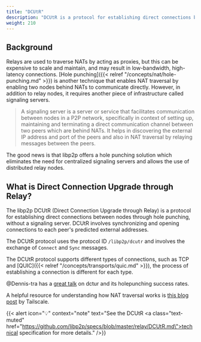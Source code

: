 ```yaml
---
title: "DCUtR"
description: "DCUtR is a protocol for establishing direct connections between nodes behind NATs."
weight: 210
---
```


## Background

Relays are used to traverse NATs by acting as proxies, but this can be expensive
to scale and maintain, and may result in low-bandwidth, high-latency
connections. [Hole punching]({{< relref "/concepts/nat/hole-punching.md" >}}) is another technique
that enables NAT traversal by enabling two nodes behind NATs to communicate
directly.  However, in addition to relay nodes, it requires another piece of
infrastructure called signaling servers.

> A signaling server is a server or service that facilitates communication
> between nodes in a P2P network, specifically in context of setting up,
> maintaining and terminating a direct communication channel between two peers
> which are behind NATs. It helps in discovering the external IP address and
> port of the peers and also in NAT traversal by relaying messages between the
> peers.

The good news is that libp2p offers a hole punching solution which eliminates
the need for centralized signaling servers and allows the use of distributed
relay nodes.

## What is Direct Connection Upgrade through Relay?

The libp2p DCUtR (Direct Connection Upgrade through Relay) is a protocol for
establishing direct connections between nodes through hole punching, without a
signaling server. DCUtR involves synchronizing and opening connections to each
peer's predicted external addresses.

The DCUtR protocol uses the protocol ID `/libp2p/dcutr` and involves the
exchange of `Connect` and `Sync` messages.

The DCUtR protocol supports different types of connections, such as TCP and
[QUIC]({{< relref "/concepts/transports/quic.md" >}}), the process of establishing a connection is
different for each type.

@Dennis-tra has a [great talk](https://www.youtube.com/watch?v=fyhZWlDbcyM) on
dctur and its holepunching success rates.

<!-- ADD DIAGRAMS -->

A helpful resource for understanding how NAT traversal works is [this blog post](https://tailscale.com/blog/how-nat-traversal-works/) by Tailscale.

{{< alert icon="💡" context="note" text="See the DCUtR <a class=\"text-muted\" href=\"https://github.com/libp2p/specs/blob/master/relay/DCUtR.md\">technical specification</a> for more details." />}}
